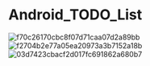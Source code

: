 # Android_TODO_List
 
![f70c26170cbc8f07d71caa07d2a89bb](https://user-images.githubusercontent.com/55067145/165998978-e41711e4-2f5e-4bee-8f28-bc1cb40e5abc.png)
![f2704b2e77a05ea20973a3b7152a18b](https://user-images.githubusercontent.com/55067145/165998988-5045a965-5747-4516-be39-5a08f97234d8.png)
![03d7423cbacf2d017fc691862a680b7](https://user-images.githubusercontent.com/55067145/165998994-bf100d46-cb6c-40b5-9c11-e695f8d5dac0.png)

